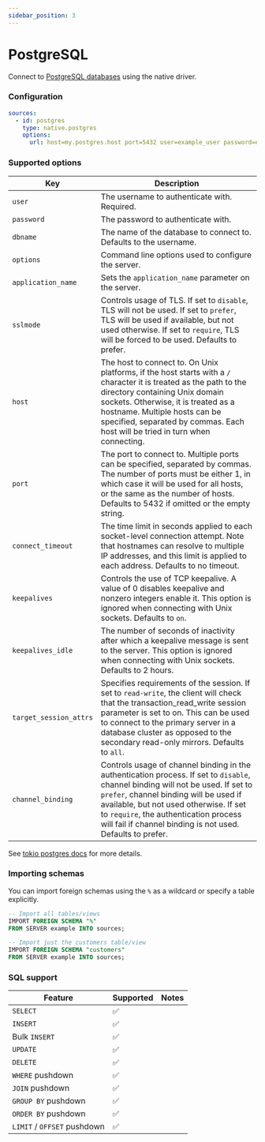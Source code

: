 ```yaml
---
sidebar_position: 3
---
```


# PostgreSQL

Connect to [PostgreSQL databases](https://www.postgresql.org/) using the native driver.

### Configuration

```yaml
sources:
  - id: postgres
    type: native.postgres
    options:
      url: host=my.postgres.host port=5432 user=example_user password=example_pass dbname=example_db
```

### Supported options

| Key                    | Description                                                                                                                                                                                                                                                                                                                  |
| ---------------------- | ---------------------------------------------------------------------------------------------------------------------------------------------------------------------------------------------------------------------------------------------------------------------------------------------------------------------------- |
| `user`                 | The username to authenticate with. Required.                                                                                                                                                                                                                                                                                 |
| `password`             | The password to authenticate with.                                                                                                                                                                                                                                                                                           |
| `dbname`               | The name of the database to connect to. Defaults to the username.                                                                                                                                                                                                                                                            |
| `options`              | Command line options used to configure the server.                                                                                                                                                                                                                                                                           |
| `application_name`     | Sets the `application_name` parameter on the server.                                                                                                                                                                                                                                                                         |
| `sslmode`              | Controls usage of TLS. If set to `disable`, TLS will not be used. If set to `prefer`, TLS will be used if available, but not used otherwise. If set to `require`, TLS will be forced to be used. Defaults to prefer.                                                                                                         |
| `host`                 | The host to connect to. On Unix platforms, if the host starts with a `/` character it is treated as the path to the directory containing Unix domain sockets. Otherwise, it is treated as a hostname. Multiple hosts can be specified, separated by commas. Each host will be tried in turn when connecting.                 |
| `port`                 | The port to connect to. Multiple ports can be specified, separated by commas. The number of ports must be either 1, in which case it will be used for all hosts, or the same as the number of hosts. Defaults to 5432 if omitted or the empty string.                                                                        |
| `connect_timeout`      | The time limit in seconds applied to each socket-level connection attempt. Note that hostnames can resolve to multiple IP addresses, and this limit is applied to each address. Defaults to no timeout.                                                                                                                      |
| `keepalives`           | Controls the use of TCP keepalive. A value of 0 disables keepalive and nonzero integers enable it. This option is ignored when connecting with Unix sockets. Defaults to `on`.                                                                                                                                               |
| `keepalives_idle`      | The number of seconds of inactivity after which a keepalive message is sent to the server. This option is ignored when connecting with Unix sockets. Defaults to 2 hours.                                                                                                                                                    |
| `target_session_attrs` | Specifies requirements of the session. If set to `read-write`, the client will check that the transaction_read_write session parameter is set to on. This can be used to connect to the primary server in a database cluster as opposed to the secondary read-only mirrors. Defaults to `all`.                               |
| `channel_binding`      | Controls usage of channel binding in the authentication process. If set to `disable`, channel binding will not be used. If set to `prefer`, channel binding will be used if available, but not used otherwise. If set to `require`, the authentication process will fail if channel binding is not used. Defaults to prefer. |

See [tokio postgres docs](https://docs.rs/tokio-postgres/latest/tokio_postgres/config/struct.Config.html) for more details.

### Importing schemas

You can import foreign schemas using the `%` as a wildcard or specify a table explicitly.

```sql
-- Import all tables/views
IMPORT FOREIGN SCHEMA "%"
FROM SERVER example INTO sources;

-- Import just the customers table/view
IMPORT FOREIGN SCHEMA "customers"
FROM SERVER example INTO sources;
```

### SQL support

| Feature                     | Supported | Notes |
| --------------------------- | --------- | ----- |
| `SELECT`                    | ✅        |       |
| `INSERT`                    | ✅        |       |
| Bulk `INSERT`               | ✅        |       |
| `UPDATE`                    | ✅        |       |
| `DELETE`                    | ✅        |       |
| `WHERE` pushdown            | ✅        |       |
| `JOIN` pushdown             | ✅        |       |
| `GROUP BY` pushdown         | ✅        |       |
| `ORDER BY` pushdown         | ✅        |       |
| `LIMIT` / `OFFSET` pushdown | ✅        |       |
